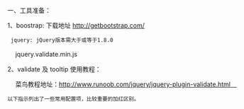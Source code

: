 一、工具准备：

1、boostrap: 下载地址 http://getbootstrap.com/

     jquery: jQuery版本需大于或等于1.8.0

　  jquery.validate.min.js

2、validate 及 tooltip 使用教程：

　 菜鸟教程地址：http://www.runoob.com/jquery/jquery-plugin-validate.html　

    以下指示列出了一些常用配置项，比较重要的加红区别。